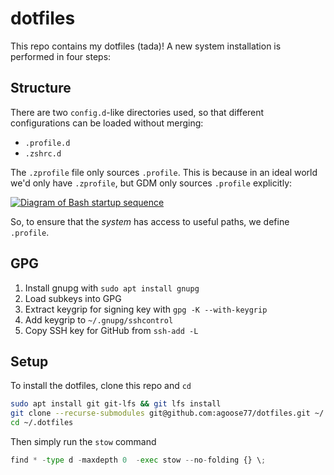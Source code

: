 # dotfiles
This repo contains my dotfiles (tada)! A new system installation is performed in four steps:

## Structure
There are two `config.d`-like directories used, so that different configurations can be loaded without merging:
- `.profile.d`
- `.zshrc.d`

The `.zprofile` file only sources `.profile`. This is because in an ideal world we'd only have `.zprofile`, but GDM only sources `.profile` explicitly:

[![Diagram of Bash startup sequence](https://www.solipsys.co.uk/images/BashStartupFiles1.png)](http://www.solipsys.co.uk/new/BashInitialisationFiles.html)

So, to ensure that the *system* has access to useful paths, we define `.profile`.

## GPG
1. Install gnupg with `sudo apt install gnupg`
1. Load subkeys into GPG
1. Extract keygrip for signing key with `gpg -K --with-keygrip`
1. Add keygrip to `~/.gnupg/sshcontrol`
1. Copy SSH key for GitHub from `ssh-add -L`

## Setup
To install the dotfiles, clone this repo and `cd`
```bash
sudo apt install git git-lfs && git lfs install
git clone --recurse-submodules git@github.com:agoose77/dotfiles.git ~/.dotfiles
cd ~/.dotfiles
```
Then simply run the `stow` command
```python
find * -type d -maxdepth 0  -exec stow --no-folding {} \;
```
